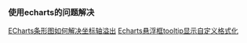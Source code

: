 ### 使用echarts的问题解决
[ECharts条形图如何解决坐标轴溢出](https://ask.csdn.net/questions/718243)
[Echarts悬浮框tooltip显示自定义格式化](https://blog.csdn.net/yxk17668/article/details/85780575)